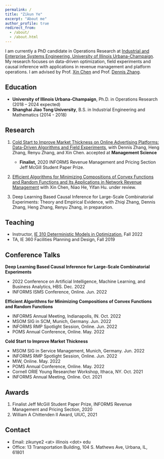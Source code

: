 ```yaml
---
permalink: /
title: "Zikun Ye"
excerpt: "About me"
author_profile: true
redirect_from: 
  - /about/
  - /about.html
---
```


I am currently a PhD candidate in Operations Research at [Industrial and Enterprise Systems Engineering, University of Illinois Urbana-Champaign](https://ise.illinois.edu). My research focuses on data-driven optimization, field experiments and causal inference with applications in revenue management and platform operations. I am advised by Prof. [Xin Chen](https://www.isye.gatech.edu/users/xin-chen) and Prof. [Dennis Zhang](http://denniszhang.org).

## Education

- **University of Illinois Urbana-Champaign**, Ph.D. in Operations Research (2018 – 2024 expected)
- **Shanghai Jiao Tong University**, B.S. in Industrial Engineering and Mathematics (2014 - 2018)

## Research

1. [Cold Start to Improve Market Thickness on Online Advertising Platforms: Data-Driven Algorithms and Field Experiments](https://pubsonline.informs.org/doi/full/10.1287/mnsc.2022.4550), with Dennis Zhang, Heng Zhang, Renyu Zhang, and Xin Chen. accepted at **Management Science**
   -    **Finalist,** 2020 INFORMS Revenue Management and Pricing Section Jeff McGill Student Paper Prize.

2. [Efficient Algorithms for Minimizing Compositions of Convex Functions and Random Functions and Its Applications in Network Revenue Management](https://papers.ssrn.com/sol3/papers.cfm?abstract_id=4099814) with Xin Chen, Niao He, Yifan Hu. under review.

3. Deep Learning Based Causal Inference for Large-Scale Combinatorial Experiments: Theory and Empirical Evidence, with Zhiqi Zhang, Dennis Zhang, Heng Zhang, Renyu Zhang, in preparation.

## Teaching
- Instructor, [IE 310 Deterministic Models in Optimization](https://zikunye2.github.io/teaching/ie310-fa-22), Fall 2022
- TA, IE 360 Facilities Planning and Design, Fall 2019


## Conference Talks
**Deep Learning Based Causal Inference for Large-Scale Combinatorial Experiments**
- 2022 Conference on Artificial Intelligence, Machine Learning, and Business Analytics, HBS. Dec. 2022
- INFORMS ISMS Conference, Online. Jun. 2022


**Efficient Algorithms for Minimizing Compositions of Convex Functions and Random Functions**
- INFORMS Annual Meeting, Indianapolis, IN. Oct. 2022 
- MSOM SIG in SCM, Munich, Germany. Jun. 2022
- INFORMS RMP Spotlight Session, Online. Jun. 2022
- POMS Annual Conference, Online. May. 2022

**Cold Start to Improve Market Thickness**
- MSOM SIG in Service Management, Munich, Germany. Jun. 2022
- INFORMS RMP Spotlight Session, Online. Jun. 2022
- MIW, Online. May. 2022
- POMS Annual Conference, Online. May. 2022
- Cornell ORIE Young Researcher Workshop, Ithaca, NY. Oct. 2021
- INFORMS Annual Meeting, Online. Oct. 2021



## Awards

1. Finalist Jeff McGill Student Paper Prize, INFORMS Revenue Management and Pricing Section, 2020
2. William A Chittenden II Award, UIUC, 2021


## Contact
   - Email: zikunye2 \<at\> illinois \<dot\> edu
   - Office: 13 Transportation Building, 104 S. Mathews Ave, Urbana, IL, 61801
